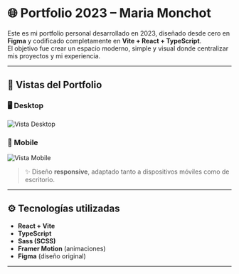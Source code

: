 # 🌐 Portfolio 2023 – Maria Monchot

Este es mi portfolio personal desarrollado en 2023, diseñado desde cero en **Figma** y codificado completamente en **Vite + React + TypeScript**.  
El objetivo fue crear un espacio moderno, simple y visual donde centralizar mis proyectos y mi experiencia.  

---

## 📸 Vistas del Portfolio

### 🖥️ Desktop
![Vista Desktop](assets/screenshots/)

### 📱 Mobile
![Vista Mobile](assets/screenshots/)

> ✨ Diseño **responsive**, adaptado tanto a dispositivos móviles como de escritorio.

---

## ⚙️ Tecnologías utilizadas

- **React + Vite**
- **TypeScript**
- **Sass (SCSS)**
- **Framer Motion** (animaciones)
- **Figma** (diseño original)

---
